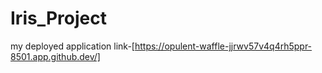 # Iris_Project
my deployed application link-[https://opulent-waffle-jjrwv57v4q4rh5ppr-8501.app.github.dev/]
